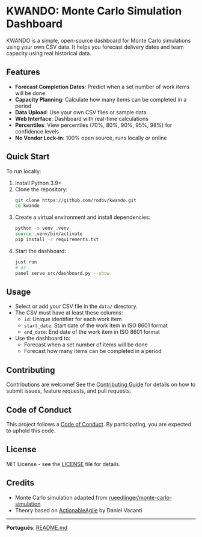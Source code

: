 # KWANDO: Monte Carlo Simulation Dashboard

KWANDO is a simple, open-source dashboard for Monte Carlo simulations using your own CSV data. It helps you forecast delivery dates and team capacity using real historical data.

## Features

- **Forecast Completion Dates**: Predict when a set number of work items will be done
- **Capacity Planning**: Calculate how many items can be completed in a period
- **Data Upload**: Use your own CSV files or sample data
- **Web Interface**: Dashboard with real-time calculations
- **Percentiles**: View percentiles (70%, 80%, 90%, 95%, 98%) for confidence levels
- **No Vendor Lock-in**: 100% open source, runs locally or online

## Quick Start

To run locally:

1. Install Python 3.9+
2. Clone the repository:
   ```sh
   git clone https://github.com/rodbv/kwando.git
   cd kwando
   ```
3. Create a virtual environment and install dependencies:
   ```sh
   python -m venv .venv
   source .venv/bin/activate
   pip install -r requirements.txt
   ```
4. Start the dashboard:
   ```sh
   just run
   # or
   panel serve src/dashboard.py --show
   ```

## Usage

- Select or add your CSV file in the `data/` directory.
- The CSV must have at least these columns:
  - `id`: Unique identifier for each work item
  - `start_date`: Start date of the work item in ISO 8601 format
  - `end_date`: End date of the work item in ISO 8601 format
- Use the dashboard to:
  - Forecast when a set number of items will be done
  - Forecast how many items can be completed in a period

## Contributing

Contributions are welcome! See the [Contributing Guide](CONTRIBUTING.md) for details on how to submit issues, feature requests, and pull requests.

## Code of Conduct

This project follows a [Code of Conduct](CODE_OF_CONDUCT.md). By participating, you are expected to uphold this code.

## License

MIT License - see the [LICENSE](LICENSE) file for details.

## Credits

- Monte Carlo simulation adapted from [rueedlinger/monte-carlo-simulation](https://github.com/rueedlinger/monte-carlo-simulation)
- Theory based on [ActionableAgile](https://www.actionableagile.com/) by Daniel Vacanti

---

**Português**: [README.md](README.md)
